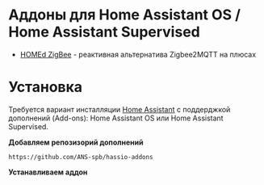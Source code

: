 # Аддоны для Home Assistant OS / Home Assistant Supervised

- [HOMEd ZigBee](https://wiki.u236.org/page/ZigBee) - реактивная альтернатива Zigbee2MQTT на плюсах

# Установка

Требуется вариант инсталляции [Home Assistant](https://www.home-assistant.io/) с поддерджкой дополнений (Add-ons):  Home Assistant OS или Home Assistant Supervised.

**Добавляем репозизорий дополнений**

`https://github.com/ANS-spb/hassio-addons`

**Устанавливаем аддон**
